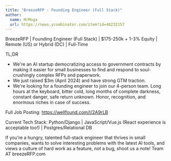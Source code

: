 ```yaml
---
title: "BreezeRFP : Founding Engineer (Full Stack)"
author:
  name: MrMoga
  url: https://news.ycombinator.com/item?id=40232157
---
```

BreezeRFP | Founding Engineer (Full Stack) | $175-250k + 1-3% Equity | Remote (US) or Hybrid (DC) | Full-Time

TL;DR
- We&#x27;re an AI startup democratizing access to government contracts by making it easier for small businesses to find and respond to soul-crushingly complex RFPs and paperwork.
- We just raised $3m (April 2024) and have strong GTM traction.
- We&#x27;re looking for a founding engineer to join our 4-person team. Long hours at the keyboard, bitter cold, long months of complete darkness, constant danger, safe return unknown. Honor, recognition, and enormous riches in case of success.

Full Job Posting: <a href="https:&#x2F;&#x2F;wellfound.com&#x2F;l&#x2F;2A9rLB" rel="nofollow">https:&#x2F;&#x2F;wellfound.com&#x2F;l&#x2F;2A9rLB</a>

Current Tech Stack: Python&#x2F;Django | JavaScript&#x2F;Vue.js (React experience is acceptable too!) | Postgres&#x2F;Relational DB

If you’re a hungry, talented full-stack engineer that thrives in small companies, wants to solve interesting problems with the latest AI tools, and views a culture of hard work as a feature, not a bug, shoot us a note! Team AT breezeRFP.com
